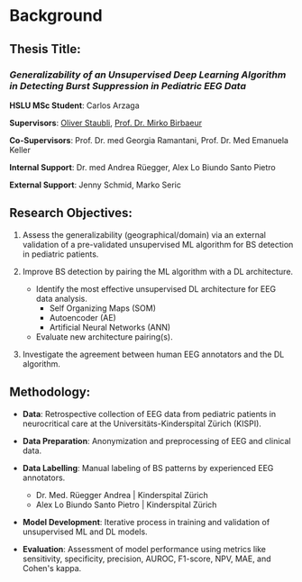 # Background

## Thesis Title:
### *Generalizability of an Unsupervised Deep Learning Algorithm in Detecting Burst Suppression in Pediatric EEG Data* 

**HSLU MSc Student**:  Carlos Arzaga  

**Supervisors**: [Oliver Staubli](https://www.oliverstaubli.ch/de/about/work/), [Prof. Dr. Mirko Birbaeur](https://www.hslu.ch/de-ch/hochschule-luzern/ueber-uns/personensuche/profile/?pid=1537) 

**Co-Supervisors**: Prof. Dr. med Georgia Ramantani, Prof. Dr. Med Emanuela Keller 

**Internal Support**: Dr. med Andrea Rüegger, Alex Lo Biundo Santo Pietro

**External Support**: Jenny Schmid, Marko Seric 

## Research Objectives: 

1. Assess the generalizability (geographical/domain) via an external validation of a pre-validated unsupervised ML algorithm for BS detection in pediatric patients. 

2. Improve BS detection by pairing the ML algorithm with a DL architecture.  
    - Identify the most effective unsupervised DL architecture for EEG data analysis. 
        - Self Organizing Maps (SOM) 
        - Autoencoder (AE) 
        - Artificial Neural Networks (ANN) 
    - Evaluate new architecture pairing(s).

3. Investigate the agreement between human EEG annotators and the DL algorithm. 

## Methodology: 

- **Data**: Retrospective collection of EEG data from pediatric patients in neurocritical care at the Universitäts-Kinderspital Zürich (KISPI). 
- **Data Preparation**: Anonymization and preprocessing of EEG and clinical data. 
- **Data Labelling**: Manual labeling of BS patterns by experienced EEG annotators. 
    - Dr. Med. Rüegger Andrea | Kinderspital Zürich 
    - Alex Lo Biundo Santo Pietro | Kinderspital Zürich 

- **Model Development**: Iterative process in training and validation of unsupervised ML and DL models. 
- **Evaluation**: Assessment of model performance using metrics like sensitivity, specificity, precision, AUROC, F1-score, NPV, MAE, and Cohen's kappa. 


